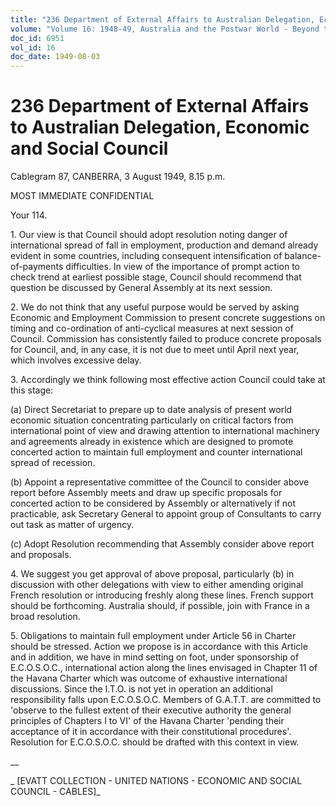 ```yaml
---
title: "236 Department of External Affairs to Australian Delegation, Economic and Social Council"
volume: "Volume 16: 1948-49, Australia and the Postwar World - Beyond the Region"
doc_id: 6951
vol_id: 16
doc_date: 1949-08-03
---
```


# 236 Department of External Affairs to Australian Delegation, Economic and Social Council

Cablegram 87, CANBERRA, 3 August 1949, 8.15 p.m.

MOST IMMEDIATE CONFIDENTIAL

Your 114.

1\. Our view is that Council should adopt resolution noting danger of international spread of fall in employment, production and demand already evident in some countries, including consequent intensification of balance-of-payments difficulties. In view of the importance of prompt action to check trend at earliest possible stage, Council should recommend that question be discussed by General Assembly at its next session.

2\. We do not think that any useful purpose would be served by asking Economic and Employment Commission to present concrete suggestions on timing and co-ordination of anti-cyclical measures at next session of Council. Commission has consistently failed to produce concrete proposals for Council, and, in any case, it is not due to meet until April next year, which involves excessive delay.

3\. Accordingly we think following most effective action Council could take at this stage:

(a) Direct Secretariat to prepare up to date analysis of present world economic situation concentrating particularly on critical factors from international point of view and drawing attention to international machinery and agreements already in existence which are designed to promote concerted action to maintain full employment and counter international spread of recession.

(b) Appoint a representative committee of the Council to consider above report before Assembly meets and draw up specific proposals for concerted action to be considered by Assembly or alternatively if not practicable, ask Secretary General to appoint group of Consultants to carry out task as matter of urgency.

(c) Adopt Resolution recommending that Assembly consider above report and proposals.

4\. We suggest you get approval of above proposal, particularly (b) in discussion with other delegations with view to either amending original French resolution or introducing freshly along these lines. French support should be forthcoming. Australia should, if possible, join with France in a broad resolution.

5\. Obligations to maintain full employment under Article 56 in Charter should be stressed. Action we propose is in accordance with this Article and in addition, we have in mind setting on foot, under sponsorship of E.C.O.S.O.C., international action along the lines envisaged in Chapter 11 of the Havana Charter which was outcome of exhaustive international discussions. Since the I.T.O. is not yet in operation an additional responsibility falls upon E.C.O.S.O.C. Members of G.A.T.T. are committed to 'observe to the fullest extent of their executive authority the general principles of Chapters I to VI' of the Havana Charter 'pending their acceptance of it in accordance with their constitutional procedures'. Resolution for E.C.O.S.O.C. should be drafted with this context in view.

__

_ [EVATT COLLECTION - UNITED NATIONS - ECONOMIC AND SOCIAL COUNCIL - CABLES]_
